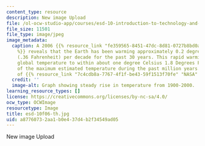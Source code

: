 ```yaml
---
content_type: resource
description: New image Upload
file: /ol-ocw-studio-app/courses/esd-10-introduction-to-technology-and-policy-fall-2006/a87760732aa1b0e437d4b2f34549ad05_esd-10f06-th.jpg
file_size: 11501
file_type: image/jpeg
image_metadata:
  caption: A 2006 {{% resource_link "fe359565-8451-47dc-8d81-0727b8bd0a1a" "NASA study"
    %}} reveals that the Earth has been warming approximately 0.2 degrees Celsius
    (.36 Fahrenheit) per decade for the past 30 years. This rapid warming has brought
    global temperature to within about one degree Celsius 1.8 Degrees Fahrenheit)
    of the maximum estimated temperature during the past million years. (Image courtesy
    of {{% resource_link "7c4cdb8a-7767-4f1f-be43-59f1513f70fe" "NASA" %}}.)
  credit: ''
  image-alt: Graph showing steady rise in temperature from 1900-2000.
learning_resource_types: []
license: https://creativecommons.org/licenses/by-nc-sa/4.0/
ocw_type: OCWImage
resourcetype: Image
title: esd-10f06-th.jpg
uid: a8776073-2aa1-b0e4-37d4-b2f34549ad05
---
```

New image Upload